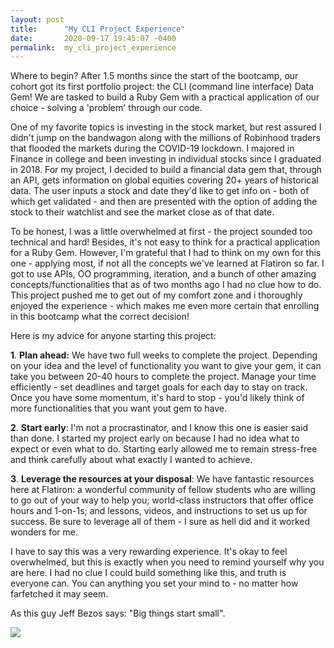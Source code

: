 ```yaml
---
layout: post
title:      "My CLI Project Experience"
date:       2020-09-17 19:45:07 -0400
permalink:  my_cli_project_experience
---
```



Where to begin? After 1.5 months since the start of the bootcamp, our cohort got its first portfolio project: the CLI (command line interface) Data Gem! We are tasked to build a Ruby Gem with a practical application of our choice - solving a 'problem' through our code. 

One of my favorite topics is investing in the stock market, but rest assured I didn't jump on the bandwagon along with the millions of Robinhood traders that flooded the markets during the COVID-19 lockdown. I majored in Finance in college and been investing in individual stocks since I graduated in 2018. For my project, I decided to build a financial data gem that, through an API, gets information on global equities covering 20+ years of historical data. The user inputs a stock and date they'd like to get info on - both of which get validated - and then are presented with the option of adding the stock to their watchlist and see the market close as of that date.

To be honest, I was a little overwhelmed at first - the project sounded too technical and hard! Besides, it's not easy to think for a practical application for a Ruby Gem. However, I'm grateful that I had to think on my own for this one - applying most, if not all the concepts we've learned at Flatiron so far. I got to use APIs, OO programming, iteration, and a bunch of other amazing concepts/functionalities that as of two months ago I had no clue how to do. This project pushed me to get out of my comfort zone and i thoroughly enjoyed the experience - which makes me even more certain that enrolling in this bootcamp what the correct decision! 

Here is my advice for anyone starting this project:

**1**. **Plan ahead:** We have two full weeks to complete the project. Depending on your idea and the level of functionality you want to give your gem, it can take you between 20-40 hours to complete the project. Manage your time efficiently - set deadlines and target goals for each day to stay on track. Once you have some momentum, it's hard to stop - you'd likely think of more functionalities that you want yout gem to have.

**2**. **Start early**: I'm not a procrastinator, and I know this one is easier said than done. I started my project early on because I had no idea what to expect or even what to do. Starting early allowed me to remain stress-free and think carefully about what exactly I wanted to achieve.

**3**. **Leverage the resources at your disposal**: We have fantastic resources here at Flatiron: a wonderful community of fellow students who are willing to go out of your way to help you; world-class instructors that offer office hours and 1-on-1s; and lessons, videos, and instructions to set us up for success. Be sure to leverage all of them - I sure as hell did and it worked wonders for me.

I have to say this was a very rewarding experience. It's okay to feel overwhelmed, but this is exactly when you need to remind yourself why you are here.  I had no clue I could build something like this, and truth is everyone can. You can anything you set your mind to - no matter how farfetched it may seem. 

As this guy Jeff Bezos says: "Big things start small".

![](https://officechai.com/wp-content/uploads/2018/09/amazon-first-office-768x403.jpg)


